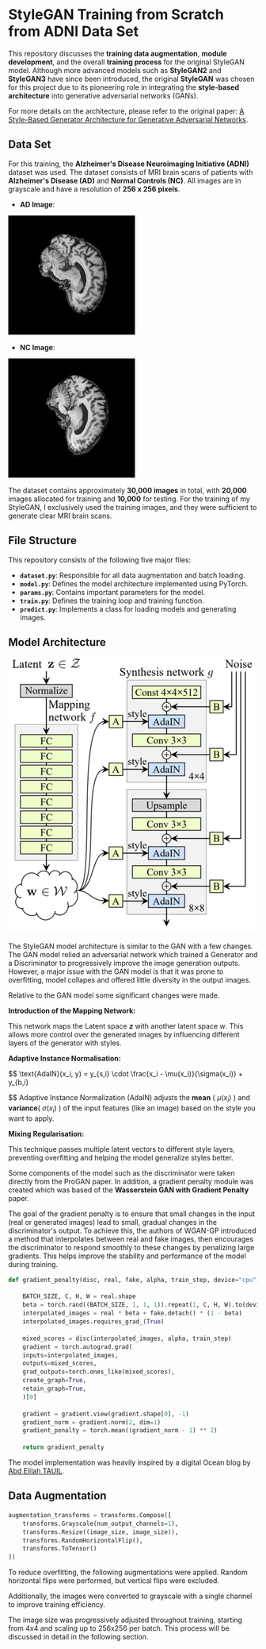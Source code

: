 # StyleGAN Training from Scratch from ADNI Data Set

This repository discusses the **training data augmentation**, **module development**, and the overall **training process** for the original StyleGAN model. Although more advanced models such as **StyleGAN2** and **StyleGAN3** have since been introduced, the original **StyleGAN** was chosen for this project due to its pioneering role in integrating the **style-based architecture** into generative adversarial networks (GANs).

For more details on the architecture, please refer to the original paper: [A Style-Based Generator Architecture for Generative Adversarial Networks](https://arxiv.org/abs/1812.04948).
## Data Set 

For this training, the **Alzheimer's Disease Neuroimaging Initiative (ADNI)** dataset was used. The dataset consists of MRI brain scans of patients with **Alzheimer's Disease (AD)** and **Normal Controls (NC)**. All images are in grayscale and have a resolution of **256 x 256 pixels**.

- **AD Image**: 

![AD Image](/recognition/Readme_images/218391_78.jpeg)

- **NC Image**: 

![NC Image](/recognition/Readme_images/808819_88.jpeg)
    

The dataset contains approximately **30,000 images** in total, with **20,000** images allocated for training and **10,000** for testing. For the training of my StyleGAN, I exclusively used the training images, and they were sufficient to generate clear MRI brain scans.
## File Structure

This repository consists of the following five major files:

- **`dataset.py`**: Responsible for all data augmentation and batch loading.
- **`model.py`**: Defines the model architecture implemented using PyTorch.
- **`params.py`**: Contains important parameters for the model.
- **`train.py`**: Defines the training loop and training function.
- **`predict.py`**: Implements a class for loading models and generating images.


## Model Architecture 
![Model Architecture](recognition/Readme_images/image.png)

The StyleGAN model architecture is similar to the GAN with a few changes. The GAN model relied an adversarial network which trained a Generator and a Discriminator to progressively improve the image generation outputs. However, a major issue with the GAN model is that it was prone to overfitting, model collapes and offered little diversity in the output images.

Relative to the GAN model some significant changes were made. 

**Introduction of the Mapping Network:**

This network maps the Latent space **$z$** with another latent space $w$. This allows more control over the generated images by influencing different layers of the generator with styles.

**Adaptive Instance Normalisation:** 

$$
\text{AdaIN}(x_i, y) = y_{s,i} \cdot \frac{x_i - \mu(x_i)}{\sigma(x_i)} + y_{b,i}

$$
Adaptive Instance Normalization (AdaIN) adjusts the **mean** ( $\mu(x_i)$ ) and **variance**( $\sigma(x_i)$ ) of the input features (like an image) based on the style you want to apply.

**Mixing Regularisation:**

This technique passes multiple latent vectors to different style layers, preventing overfitting and helping the model generalize styles better.

Some components of the model such as the discriminator were taken directly from the ProGAN paper. In addition, a gradient penalty module was created which was based of the **Wasserstein GAN with Gradient Penalty** paper. 

The goal of the gradient penalty is to ensure that small changes in the input (real or generated images) lead to small, gradual changes in the discriminator's output. To achieve this, the authors of WGAN-GP introduced a method that interpolates between real and fake images, then encourages the discriminator to respond smoothly to these changes by penalizing large gradients. This helps improve the stability and performance of the model during training.


```Python
def gradient_penalty(disc, real, fake, alpha, train_step, device="cpu"):

	BATCH_SIZE, C, H, W = real.shape
	beta = torch.rand((BATCH_SIZE, 1, 1, 1)).repeat(1, C, H, W).to(device)
	interpolated_images = real * beta + fake.detach() * (1 - beta)
	interpolated_images.requires_grad_(True)
	
	mixed_scores = disc(interpolated_images, alpha, train_step)
	gradient = torch.autograd.grad(
	inputs=interpolated_images,
	outputs=mixed_scores,
	grad_outputs=torch.ones_like(mixed_scores),
	create_graph=True,
	retain_graph=True,
	)[0]
	
	gradient = gradient.view(gradient.shape[0], -1)
	gradient_norm = gradient.norm(2, dim=1)
	gradient_penalty = torch.mean((gradient_norm - 1) ** 2)
	
	return gradient_penalty
```

The model implementation was heavily inspired by a digital Ocean blog by [Abd Elilah TAUIL](https://blog.paperspace.com/author/abd/).

## Data Augmentation

```Python
augmentation_transforms = transforms.Compose([
	transforms.Grayscale(num_output_channels=1),
	transforms.Resize((image_size, image_size)),
	transforms.RandomHorizontalFlip(),
	transforms.ToTensor()
])
```

To reduce overfitting, the following augmentations were applied. Random horizontal flips were performed, but vertical flips were excluded.

Additionally, the images were converted to grayscale with a single channel to improve training efficiency.

The image size was progressively adjusted throughout training, starting from 4x4 and scaling up to 256x256 per batch. This process will be discussed in detail in the following section.
